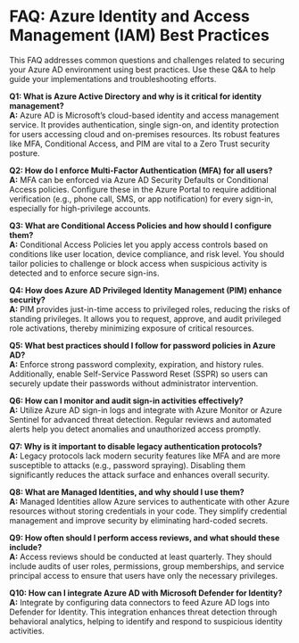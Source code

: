 # FAQ: Azure Identity and Access Management (IAM) Best Practices

This FAQ addresses common questions and challenges related to securing your Azure AD environment using best practices. Use these Q&A to help guide your implementations and troubleshooting efforts.

**Q1: What is Azure Active Directory and why is it critical for identity management?**  
**A:** Azure AD is Microsoft’s cloud-based identity and access management service. It provides authentication, single sign-on, and identity protection for users accessing cloud and on-premises resources. Its robust features like MFA, Conditional Access, and PIM are vital to a Zero Trust security posture.

**Q2: How do I enforce Multi-Factor Authentication (MFA) for all users?**  
**A:** MFA can be enforced via Azure AD Security Defaults or Conditional Access policies. Configure these in the Azure Portal to require additional verification (e.g., phone call, SMS, or app notification) for every sign-in, especially for high-privilege accounts.

**Q3: What are Conditional Access Policies and how should I configure them?**  
**A:** Conditional Access Policies let you apply access controls based on conditions like user location, device compliance, and risk level. You should tailor policies to challenge or block access when suspicious activity is detected and to enforce secure sign-ins.

**Q4: How does Azure AD Privileged Identity Management (PIM) enhance security?**  
**A:** PIM provides just-in-time access to privileged roles, reducing the risks of standing privileges. It allows you to request, approve, and audit privileged role activations, thereby minimizing exposure of critical resources.

**Q5: What best practices should I follow for password policies in Azure AD?**  
**A:** Enforce strong password complexity, expiration, and history rules. Additionally, enable Self-Service Password Reset (SSPR) so users can securely update their passwords without administrator intervention.

**Q6: How can I monitor and audit sign-in activities effectively?**  
**A:** Utilize Azure AD sign-in logs and integrate with Azure Monitor or Azure Sentinel for advanced threat detection. Regular reviews and automated alerts help you detect anomalies and unauthorized access promptly.

**Q7: Why is it important to disable legacy authentication protocols?**  
**A:** Legacy protocols lack modern security features like MFA and are more susceptible to attacks (e.g., password spraying). Disabling them significantly reduces the attack surface and enhances overall security.

**Q8: What are Managed Identities, and why should I use them?**  
**A:** Managed Identities allow Azure services to authenticate with other Azure resources without storing credentials in your code. They simplify credential management and improve security by eliminating hard-coded secrets.

**Q9: How often should I perform access reviews, and what should these include?**  
**A:** Access reviews should be conducted at least quarterly. They should include audits of user roles, permissions, group memberships, and service principal access to ensure that users have only the necessary privileges.

**Q10: How can I integrate Azure AD with Microsoft Defender for Identity?**  
**A:** Integrate by configuring data connectors to feed Azure AD logs into Defender for Identity. This integration enhances threat detection through behavioral analytics, helping to identify and respond to suspicious identity activities.
